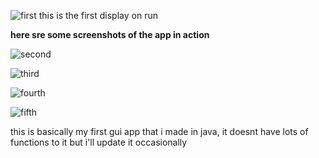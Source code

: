 ![first](https://github.com/Sam56754/java-gui/assets/126097333/ba153847-f576-4659-8b03-7391279086fe)
this is the first display on run


**here sre some screenshots of the app in action**


![second](https://github.com/Sam56754/java-gui/assets/126097333/507e8048-1773-4a31-8271-3ba7501213a8)

![third](https://github.com/Sam56754/java-gui/assets/126097333/3b5244c7-81a7-4c85-acac-8eb5abac9e73)

![fourth](https://github.com/Sam56754/java-gui/assets/126097333/bd64e790-d5e8-446a-ac98-5ccc5bf51fe7)

![fifth](https://github.com/Sam56754/java-gui/assets/126097333/354d8744-1ae7-434d-9145-8c32626ce931)

this is basically my first gui app that i made in java, it doesnt have lots of functions to it but i'll update it occasionally
